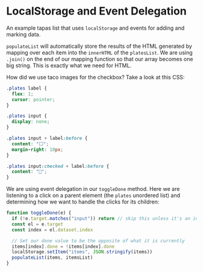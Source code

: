 # LocalStorage and Event Delegation

An example tapas list that uses `localStorage` and events for adding and marking data.

`populateList` will automatically store the results of the HTML generated by mapping over each item into the `innerHTML` of the `platesList`. We are using `.join()` on the end of our mapping function so that our array becomes one big string. This is exactly what we need for HTML.

How did we use taco images for the checkbox? Take a look at this CSS:

```css
.plates label {
  flex: 1;
  cursor: pointer;
}

.plates input {
  display: none;
}

.plates input + label:before {
  content: "⬜️";
  margin-right: 10px;
}

.plates input:checked + label:before {
  content: "🌮";
}
```

We are using event delegation in our `toggleDone` method. Here we are listening to a click on a parent element (the `plates` unordered list) and determining how we want to handle the clicks for its children:

```js
function toggleDone(e) {
  if (!e.target.matches("input")) return // skip this unless it's an input
  const el = e.target
  const index = el.dataset.index

  // Set our done value to be the opposite of what it is currently
  items[index].done = !items[index].done
  localStorage.setItem("items", JSON.stringify(items))
  populateList(items, itemsList)
}
```

